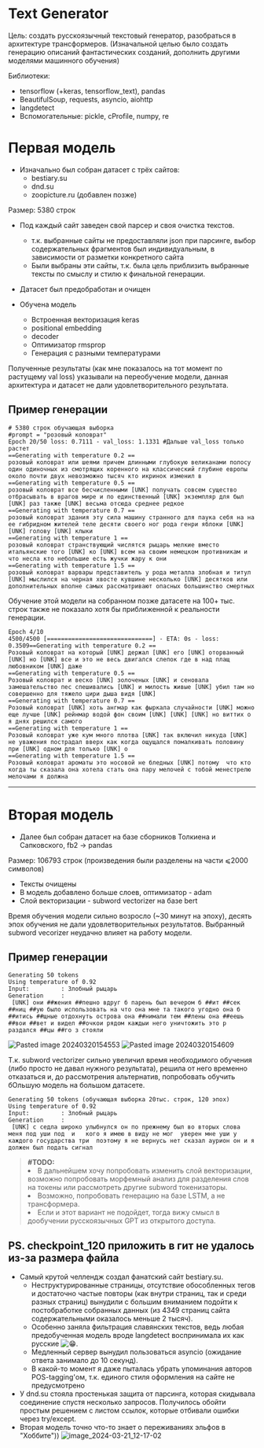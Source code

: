 # Text Generator

Цель: создать русскоязычный текстовый генератор, разобраться в архитектуре трансформеров. (Изначальной целью было создать генерацию описаний фантастических созданий, дополнить другими моделями машинного обучения)

Библиотеки: 
- tensorflow (+keras, tensorflow_text), pandas
- BeautifulSoup, requests, asyncio, aiohttp
- langdetect
- Вспомогательные: pickle, cProfile, numpy, re

# Первая модель 
- Изначально был собран датасет с трёх сайтов: 
	- bestiary.su
	- dnd.su
	- zoopicture.ru (добавлен позже)
<p>Размер: 5380 строк

- Под каждый сайт заведен свой парсер и своя очистка текстов. 
	- т.к. выбранные сайты не предоставляли json при парсинге, выбор содержательных фрагментов был индивидуальным, в зависимости от разметки конкретного сайта
	- Были выбраны эти сайты, т.к. была цель приблизить выбранные тексты по смыслу и стилю к финальной генерации.

- Датасет был предобработан и очищен 
- Обучена модель 
	- Встроенная векторизация keras
	- positional embedding
	- decoder
	- Оптимизатор rmsprop
	- Генерация с разными температурами

Полученные результаты (как мне показалось на тот момент по растущему val loss) указывали на переобучение модели, данная архитектура и датасет не дали удовлетворительного результата. 
## Пример генерации
```
# 5380 строк обучающая выборка
#prompt = "розовый коловрат"
Epoch 20/50 loss: 0.7111 - val_loss: 1.1331 #Дальше val_loss только растет
==Generating with temperature 0.2 == 
розовый коловрат или шеями причем длинными глубокую великанами полосу один одиночных из смотрящих коренного на классический глубине европы около почти двух невозможно тысяч кто икринок изменил в 
==Generating with temperature 0.5 == 
розовый коловрат все бесчисленными [UNK] получать совсем существо отбрасывать в врагов мире и по единственный [UNK] экземпляр для был [UNK] раз также [UNK] весьма отсюда среднее редкое
==Generating with temperature 0.7 == 
розовый коловрат здания эту сила машину странного для паука себя на на ее гибридном жителей теле десяти своего ног рода генри яблоки [UNK] [UNK] голову [UNK] клыки
==Generating with temperature 1 == 
розовый коловрат странствующий числятся рыцарь мелкие вместо итальянские того [UNK] ко [UNK] всем на своим немецком противникам и что несла кто небольшие есть жучки жару к они 
==Generating with temperature 1.5 == 
розовый коловрат варвары представитель у рода металла злобная и титул [UNK] мыслился на черная хвосте кувшине несколько [UNK] десятков или дополнительных вполне самых рассматривают опасных большинство смертных
```
Обучение этой модели на собранном позже датасете на 100+ тыс. строк также не показало хотя бы приближенной к реальности генерации. 
```
Epoch 4/10
4500/4500 [==============================] - ETA: 0s - loss: 0.3509==Generating with temperature 0.2 ==
Розовый коловрат на который [UNK] держал [UNK] его [UNK] оторванный [UNK] но [UNK] все и это не весь двигался слепок где в над плащ любовником [UNK] даже
==Generating with temperature 0.5 ==
Розовый коловрат и веско [UNK] золоченых [UNK] и сеновала замешательство пес спешивались [UNK] и милость живые [UNK] убил там но совершенно для тяжело цири дыша видя [UNK]
==Generating with temperature 0.7 ==
Розовый коловрат [UNK] хоть ангмар как фыркала случайности [UNK] можно еще лучше [UNK] рейнмар водой фон своим [UNK] [UNK] [UNK] но виттих о я днях решился самого
==Generating with temperature 1 ==
Розовый коловрат уже кум много плотва [UNK] так включил никуда [UNK] не уважения пострадал вверх как когда ощущался помалкивать половину при [UNK] одном для только [UNK] о
==Generating with temperature 1.5 ==
Розовый коловрат ароматы это носовой не бледных [UNK] потому  что кто когда ты сказала она хотела стать она пару мелочей с тобой менестрелю мелочами я должна
```
____
# Вторая модель
- Далее был собран датасет на базе сборников Толкиена и Сапковского, fb2 -> pandas
<p>Размер: 106793 строк (произведения были разделены на части ⩽2000 символов)

- Тексты очищены 
- В модель добавлено больше слоев, оптимизатор - adam
- Слой векторизации - subword vectorizer на базе bert 

Время обучения модели сильно возросло (~30 минут на эпоху), десять эпох обучения не дали удовлетворительных результатов. Выбранный subword vecorizer неудачно влияет на работу модели.

## Пример генерации

```
Generating 50 tokens
Using temperature of 0.92
Input:         : Злобный рыцарь
Generation     :
 [UNK] они ##жения ##пешно вдруг б парень был вечером б ##ит ##сек ##ниц ##ую было использовать на что она мне та такого угодно она б ##итись ##щные отдохнуть острова она ##нимали тем ##лены она ##еешь ##вои ##вет и видел ##очкои рядом каждыи него уничтожить это р раздался ##цы ##го з стояли
```
![Pasted image 20240320154553](https://github.com/dariamozglova/TextGenerator/assets/107386336/b0ad1274-e525-43f8-a5d3-b6f3fc236480)
![Pasted image 20240320154609](https://github.com/dariamozglova/TextGenerator/assets/107386336/7c19d8b8-a182-447d-b773-e6e36faa1cee)

<p>Т.к. subword vectorizer сильно увеличил время необходимого обучения (либо просто не давал нужного результата), решила от него временно отказаться и, до рассмотрения альтернатив, попробовать обучить бОльшую модель на большом датасете. 

```
Generating 50 tokens (обучающая выборка 20тыс. строк, 120 эпох)
Using temperature of 0.92
Input:         : Злобный рыцарь
Generation     :
 [UNK] с седла широко улыбнулся он по прежнему был во вторых слова  меня под уши под  и   кого я имею в виду не мог  уверен мне уши у каждого государства три  поэтому я не вернусь нет сказал аурион он и я должен был подать сигнал
```

<blockquote>
<b>#TODO:</b> 
<li>В дальнейшем хочу попробовать изменить слой векторизации, возможно попробовать морфемный анализ для разделения слов на токены или рассмотреть другие subword токенизаторы. </li>
<li>Возможно, попробовать генерацию на базе LSTM, а не трансформера. </li>
<li>Если и этот вариант не подойдет, тогда вижу смысл в дообучении русскоязычных GPT из открытого доступа. </li></blockquote>


PS. checkpoint_120 приложить в гит не удалось из-за размера файла 
----
- Самый крутой челлендж создал фанатский сайт bestiary.su. 
	- Неструктурированные страницы, отсутствие обособленных тегов и достаточно частые повторы (как внутри страниц, так и среди разных страниц) вынудили с большим вниманием подойти к постобработке собранных данных (из 4349 страниц сайта содержательными оказалось меньше 2 тысяч).
	- Особенно заняла фильтрация славянских текстов, ведь любая предобученная модель вроде langdetect воспринимала их как русские ![😁](https://vk.com/emoji/e/f09f9881.png). 
	- Медленный сервер вынудил пользоваться asyncio (ожидание ответа занимало до 10 секунд).
	- В какой-то момент я даже пыталась убрать упоминания авторов POS-tagging'ом, т.к. единого стиля оформления на сайте не предусмотрено
- У dnd.su стояла простенькая защита от парсинга, которая скидывала соединение спустя несколько запросов. Получилось обойти простым решением с листом ссылок, которые отбивали ошибки через try/except.
- Вторая модель точно что-то знает о переживаниях эльфов в "Хоббите")) 
![image_2024-03-21_12-17-02](https://github.com/dariamozglova/TextGenerator/assets/107386336/dcc1559f-fddd-4f85-b953-5a50e9133c89)

